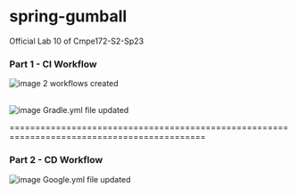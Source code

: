 # spring-gumball
Official Lab 10 of Cmpe172-S2-Sp23

### Part 1 - CI Workflow
![image](https://github.com/khoaaphansjsu/spring-gumball/assets/70754023/29d5dfa1-7d92-47ac-8c04-ffc111e910ea)
2 workflows created<br><br>

![image](https://github.com/khoaaphansjsu/spring-gumball/assets/70754023/72278e16-fe01-482f-b6a8-fb4e2bc6d300)
Gradle.yml file updated

============================================================================================

### Part 2 - CD Workflow
![image](https://github.com/khoaaphansjsu/spring-gumball/assets/70754023/f756b789-201a-4a21-afe1-839d1a7f2776)
Google.yml file updated
